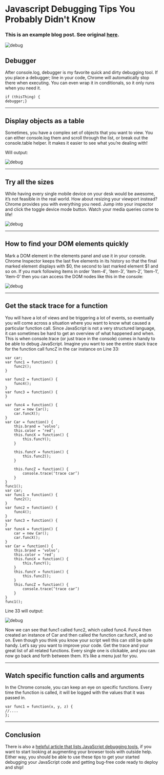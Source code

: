 # Javascript Debugging Tips You Probably Didn't Know

### This is an example blog post. See original [here](https://raygun.com/learn/javascript-debugging-tips?utm_medium=newsletter&utm_source=javascriptweekly&utm_campaign=cooperpress&utm_content=article).

![debug](https://assets-global.website-files.com/5e4bb125419b3343f60a3c85/5f21f75aabe3926a88003f11_js-debugging.png)

## Debugger

After console.log, debugger is my favorite quick and dirty debugging tool. If you place a debugger; line in your code, Chrome will automatically stop there when executing. You can even wrap it in conditionals, so it only runs when you need it.

```
if (thisThing) {    
debugger;}
```

---

## Display objects as a table

Sometimes, you have a complex set of objects that you want to view. You can either console.log them and scroll through the list, or break out the console.table helper. It makes it easier to see what you’re dealing with!

Will output:

![debug](https://assets-global.website-files.com/5e4bb125419b3343f60a3c85/5f235e7897970a9af238fc01_5eaa4c24076841924ce3f5f4_Debugging-2b.png)

---

## Try all the sizes

While having every single mobile device on your desk would be awesome, it’s not feasible in the real world. How about resizing your viewport instead? Chrome provides you with everything you need. Jump into your inspector and click the toggle device mode button. Watch your media queries come to life!

![debug](https://assets-global.website-files.com/5e4bb125419b3343f60a3c85/5f235e8b70e96f765748cb45_5eaa4c85fbbd830a55c31d4c_Debugging-1.png)

---

## How to find your DOM elements quickly

Mark a DOM element in the elements panel and use it in your console. Chrome Inspector keeps the last five elements in its history so that the final marked element displays with $0, the second to last marked element $1 and so on. If you mark following items in order ‘item-4′, ‘item-3’, ‘item-2’, ‘item-1’, ‘item-0’ then you can access the DOM nodes like this in the console:

![debug](https://assets-global.website-files.com/5e4bb125419b3343f60a3c85/5f235e8b5a7f828daf39838c_5eaa4ccfb688d30326ad49a6_Debugging-2.png)

---

## Get the stack trace for a function

You will have a lot of views and be triggering a lot of events, so eventually you will come across a situation where you want to know what caused a particular function call. Since JavaScript is not a very structured language, it can sometimes be hard to get an overview of what happened and when. This is when console.trace (or just trace in the console) comes in handy to be able to debug JavaScript. Imagine you want to see the entire stack trace for the function call funcZ in the car instance on Line 33:

```
var car;
var func1 = function() {
	func2();
}

var func2 = function() {
	func4();
}
var func3 = function() {
}

var func4 = function() {
	car = new Car();
	car.funcX();
}
var Car = function() {
	this.brand = ‘volvo’;
	this.color = ‘red’;
	this.funcX = function() {
		this.funcY();
	}

	this.funcY = function() {
		this.funcZ();
	}

	this.funcZ = function() {
		console.trace(‘trace car’)
	}
}
func1();
var car; 
var func1 = function() {
	func2();
} 
var func2 = function() {
	func4();
}
var func3 = function() {
} 
var func4 = function() {
	car = new Car();
	car.funcX();
}
var Car = function() {
	this.brand = ‘volvo’;
	this.color = ‘red’;
	this.funcX = function() {
		this.funcY();
	}
	this.funcY = function() {
		this.funcZ();
	}
 	this.funcZ = function() {
		console.trace(‘trace car’)
	}
} 
func1();
```

Line 33 will output:

![debug](https://assets-global.website-files.com/5e4bb125419b3343f60a3c85/5f235e8bb28a6cc3a46c5958_5eaa4e0728b2be06967be396_Debugging-4.png)

Now we can see that func1 called func2, which called func4. Func4 then created an instance of Car and then called the function car.funcX, and so on. Even though you think you know your script well this can still be quite handy. Let’s say you want to improve your code. Get the trace and your great list of all related functions. Every single one is clickable, and you can now go back and forth between them. It’s like a menu just for you.

---

##  Watch specific function calls and arguments

In the Chrome console, you can keep an eye on specific functions. Every time the function is called, it will be logged with the values that it was passed in.

```
var func1 = function(x, y, z) {
//....
};
```
---

## Conclusion

There is also a [helpful article that lists JavaScript debugging tools](https://raygun.com/javascript-debugging-tools), if you want to start looking at augmenting your browser tools with outside help. Either way, you should be able to use these tips to get your started debugging your JavaScript code and getting bug-free code ready to deploy and ship!